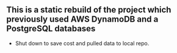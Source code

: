 ## This is a static rebuild of the project which previously used AWS DynamoDB and a PostgreSQL databases

- Shut down to save cost and pulled data to local repo.
